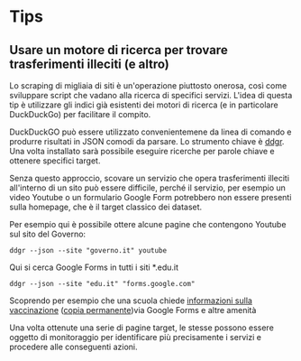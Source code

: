 # Tips

## Usare un motore di ricerca per trovare trasferimenti illeciti (e altro)

Lo scraping di migliaia di siti è un'operazione piuttosto onerosa, così come sviluppare script che vadano alla ricerca di specifici servizi. L'idea di questa tip è utilizzare gli indici già esistenti dei motori di ricerca (e in particolare DuckDuckGo) per facilitare il compito.

DuckDuckGO può essere utilizzato convenientemene da linea di comando e produrre risultati in JSON comodi da parsare. Lo strumento chiave è [ddgr](https://github.com/jarun/ddgr). Una volta installato sarà possibile eseguire ricerche per parole chiave e ottenere specifici target.

Senza questo approccio, scovare un servizio che opera trasferimenti illeciti all'interno di un sito può essere difficile, perché il servizio, per esempio un video Youtube o un formulario Google Form potrebbero non essere presenti sulla homepage, che è il target classico dei dataset.

Per esempio qui è possibile ottere alcune pagine che contengono Youtube sul sito del Governo:

```
ddgr --json --site "governo.it" youtube
```

Qui si cerca Google Forms in tutti i siti \*.edu.it

```
ddgr --json --site "edu.it" "forms.google.com"
```

Scoprendo per esempio che una scuola chiede [informazioni sulla vaccinazione](https://www.comprensivogalilei.edu.it/comunicazioni-ed-eventi/comunicazioni-scuola-famiglia/430-comunicazione-sulla-vaccinazione-alunni-5-11-anni.html) ([copia permanente](https://web.archive.org/web/20220907213800/https://www.comprensivogalilei.edu.it/comunicazioni-ed-eventi/comunicazioni-scuola-famiglia/430-comunicazione-sulla-vaccinazione-alunni-5-11-anni.html))via Google Forms e altre amenità

Una volta ottenute una serie di pagine target, le stesse possono essere oggetto di monitoraggio per identificare più precisamente i servizi e procedere alle conseguenti azioni.
